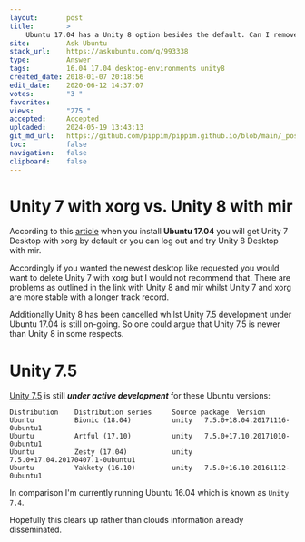 ```yaml
---
layout:       post
title:        >
    Ubuntu 17.04 has a Unity 8 option besides the default. Can I remove one of the options, and which one should I keep?
site:         Ask Ubuntu
stack_url:    https://askubuntu.com/q/993338
type:         Answer
tags:         16.04 17.04 desktop-environments unity8
created_date: 2018-01-07 20:18:56
edit_date:    2020-06-12 14:37:07
votes:        "3 "
favorites:    
views:        "275 "
accepted:     Accepted
uploaded:     2024-05-19 13:43:13
git_md_url:   https://github.com/pippim/pippim.github.io/blob/main/_posts/2018/2018-01-07-Ubuntu-17.04-has-a-Unity-8-option-besides-the-default.-Can-I-remove-one-of-the-options_-and-which-one-should-I-keep_.md
toc:          false
navigation:   false
clipboard:    false
---
```


# Unity 7 with xorg vs. Unity 8 with mir

According to this [article][1] when you install **Ubuntu 17.04** you will get Unity 7 Desktop with xorg by default or you can log out and try Unity 8 Desktop with mir.

Accordingly if you wanted the newest desktop like requested you would want to delete Unity 7 with xorg but I would not recommend that. There are problems as outlined in the link with Unity 8 and mir whilst Unity 7 and xorg are more stable with a longer track record.

Additionally Unity 8 has been cancelled whilst Unity 7.5 development under Ubuntu 17.04 is still on-going. So one could argue that Unity 7.5 is newer than Unity 8 in some respects.

# Unity 7.5

[Unity 7.5][2] is still ***under active development*** for these Ubuntu versions:


``` 
Distribution    Distribution series     Source package  Version      
Ubuntu          Bionic (18.04)          unity   7.5.0+18.04.20171116-0ubuntu1   
Ubuntu          Artful (17.10)          unity   7.5.0+17.10.20171010-0ubuntu1   
Ubuntu          Zesty (17.04)           unity   7.5.0+17.04.20170407.1-0ubuntu1     
Ubuntu          Yakkety (16.10)         unity   7.5.0+16.10.20161112-0ubuntu1 
```

In comparison I'm currently running Ubuntu 16.04 which is known as `Unity 7.4`.

Hopefully this clears up rather than clouds information already disseminated.


  [1]: https://www.phoronix.com/scan.php?page=article&item=zesty-unity8-mir&num=1
  [2]: https://launchpad.net/unity/7.5
